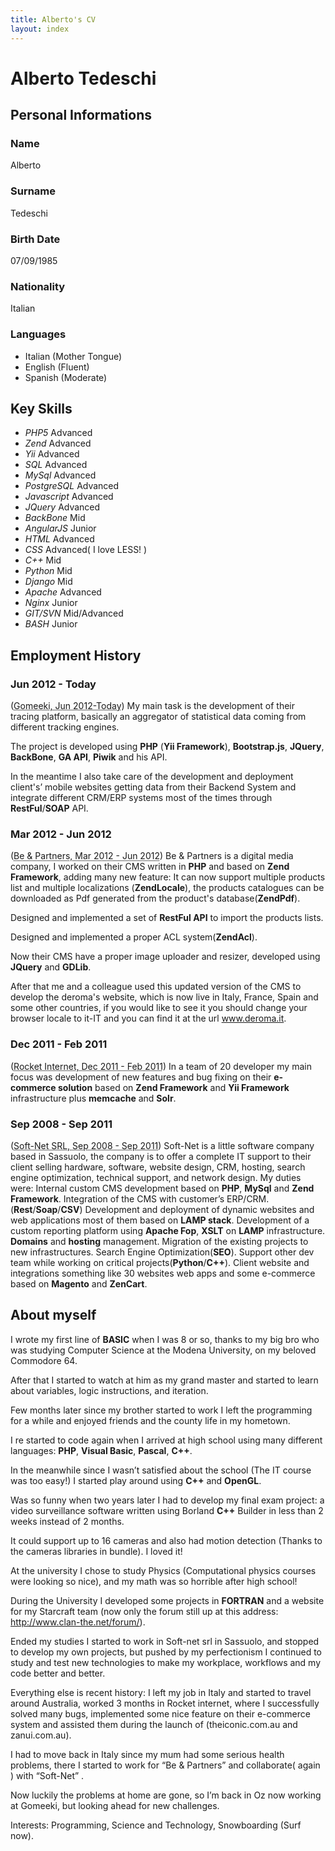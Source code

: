 ```yaml
---
title: Alberto's CV
layout: index
---
```


# Alberto Tedeschi #

## Personal Informations ##
### Name ###
Alberto
### Surname ###
Tedeschi
### Birth Date ###
07/09/1985 
### Nationality ###
Italian
### Languages ###
* Italian (Mother Tongue)
* English (Fluent)
* Spanish (Moderate)

## Key Skills ##
* _PHP5_ 
Advanced
* _Zend_ 
Advanced
* _Yii_ 
Advanced
* _SQL_ 
Advanced
* _MySql_ 
Advanced
* _PostgreSQL_ 
Advanced
* _Javascript_ 
Advanced
* _JQuery_ 
Advanced
* _BackBone_ 
Mid
* _AngularJS_ 
Junior
* _HTML_ 
Advanced
* _CSS_ 
Advanced( I love LESS! )
* _C++_ 
Mid
* _Python_ 
Mid
* _Django_ 
Mid
* _Apache_ 
Advanced
* _Nginx_ 
Junior
* _GIT/SVN_ 
Mid/Advanced
* _BASH_ 
Junior

## Employment History ##

### Jun 2012 - Today ###
(<abbr title="Gomeeki, Sydney, Australia">Gomeeki, Jun 2012-Today</abbr>) 
My main task is the development of their tracing platform, basically an aggregator of statistical data coming from different tracking engines.

The project is developed using **PHP** (**Yii Framework**), **Bootstrap.js**, **JQuery**, **BackBone**, **GA API**, **Piwik** and his API.

In the meantime I also take care of the development and deployment client's’ mobile websites getting data from their Backend System and integrate different CRM/ERP systems most of the times through **RestFul**/**SOAP** API.

### Mar 2012 - Jun 2012  ###
(<abbr title="Be &amp; Partners, Reggio Emilia, Italy">Be &amp; Partners, Mar 2012 - Jun 2012</abbr>) 
Be & Partners is a digital media company, I worked on their CMS written in **PHP** and based on **Zend Framework**, adding many new feature:
It can now support multiple products list and multiple localizations (**ZendLocale**), the products catalogues can be downloaded as Pdf generated from the product's database(**ZendPdf**).

Designed and implemented a set of **RestFul API** to import the products lists.

Designed and implemented a proper ACL system(**ZendAcl**).

Now their CMS have a proper image uploader and resizer, developed using **JQuery** and **GDLib**.

After that me and a colleague used this updated version of the CMS to develop the deroma's website, which is now live in Italy, France, Spain and some other countries, if you would like to see it you should change your browser locale to it-IT and you can find it at the url www.deroma.it.

### Dec 2011 - Feb 2011 ###
(<abbr title="Rocket Internet gmbh, Sydney, Australia">Rocket Internet, Dec 2011 - Feb 2011</abbr>) 
In a team of 20 developer my main focus was development of new features and bug fixing on their **e-commerce solution** based on **Zend Framework** and **Yii Framework** infrastructure plus **memcache** and **Solr**.

### Sep 2008 - Sep 2011 ###
(<abbr title="Soft-Net SRL, Sassuolo, Italy">Soft-Net SRL, Sep 2008 - Sep 2011</abbr>) 
Soft-Net is a little software company based in Sassuolo, the company is to offer a complete IT support to their client selling hardware, software, website design, CRM, hosting, search engine optimization, technical support, and network design.
My duties were:
Internal custom CMS development based on **PHP**, **MySql** and **Zend Framework**.
Integration of the CMS with customer’s ERP/CRM.(**Rest**/**Soap**/**CSV**)
Development and deployment of dynamic websites and web applications most of them based on **LAMP stack**.
Development of a custom reporting platform using **Apache Fop**, **XSLT** on **LAMP** infrastructure.
**Domains** and **hosting** management.
Migration of the existing projects to new infrastructures.
Search Engine Optimization(**SEO**).
Support other dev team while working on critical projects(**Python**/**C++**).
Client website and integrations something like 30 websites web apps and some e-commerce based on **Magento** and **ZenCart**.

## About myself ##

I wrote my first line of **BASIC** when I was 8 or so, thanks to my big bro who was studying Computer Science at the Modena University, on my beloved Commodore 64.

After that I started to watch at him as my grand master and started to learn about variables, logic instructions, and iteration. 

Few months later since my brother started to work I left the programming for a while and enjoyed friends and the county life in my hometown.

I re started to code again when I arrived at high school using many different languages: **PHP**, **Visual Basic**, **Pascal**, **C++**. 

In the meanwhile since I wasn’t satisfied about the school (The IT course was too easy!) I started play around using **C++** and **OpenGL**.

Was so funny when two years later I had to develop my final exam project: a video surveillance software written using Borland **C++** Builder in less than 2 weeks instead of 2 months.

It could support up to 16 cameras and also had motion detection (Thanks to the cameras libraries in bundle). I loved it!

At the university I chose to study Physics (Computational physics courses were looking so nice), and my math was so horrible after high school!

During the University I developed some projects in **FORTRAN** and a website for my Starcraft team (now only the forum still up at this address: http://www.clan-the.net/forum/). 

Ended my studies I started to work in Soft-net srl in Sassuolo, and stopped to develop my own projects, but pushed by my perfectionism I continued to study and test new technologies to make my workplace, workflows and my code better and better.

Everything else is recent history: I left my job in Italy and started to travel around Australia, worked 3 months in Rocket internet, where I successfully solved many bugs, implemented some nice feature on their e-commerce system and assisted them during the launch of (theiconic.com.au and zanui.com.au).

I had to move back in Italy since my mum had some serious health problems, there I started to work for “Be & Partners” and collaborate( again ) with “Soft-Net” .

Now luckily the problems at home are gone, so I’m back in Oz now working at Gomeeki, but looking ahead for new challenges.

Interests: Programming, Science and Technology, Snowboarding (Surf now).